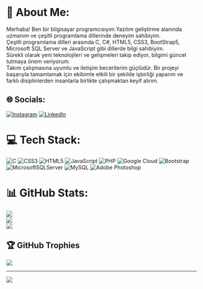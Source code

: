 # 💫 About Me:
Merhaba! Ben bir bilgisayar programcısıyım.Yazılım geliştirme alanında uzmanım ve çeşitli programlama dillerinde deneyim sahibiyim.<br>Çeşitli programlama dilleri arasında C, C#, HTML5, CSS3, BootStrap5, Microsoft SQL Server ve JavaScript gibi dillerde  bilgi sahibiyim.<br>Sürekli olarak yeni teknolojileri ve gelişmeleri takip ediyor, bilgimi güncel tutmaya önem veriyorum. <br>Takım çalışmasına uyumlu ve iletişim becerilerim güçlüdür. Bir projeyi başarıyla tamamlamak için ekibimle etkili bir şekilde işbirliği yaparım ve farklı disiplinlerden insanlarla birlikte çalışmaktan keyif alırım.


## 🌐 Socials:
[![Instagram](https://img.shields.io/badge/Instagram-%23E4405F.svg?logo=Instagram&logoColor=white)](https://instagram.com/a.samet_krks) [![LinkedIn](https://img.shields.io/badge/LinkedIn-%230077B5.svg?logo=linkedin&logoColor=white)](https://www.linkedin.com/in/abdulsamet-karaka%C5%9F-bb5411287/) 

# 💻 Tech Stack:
![C](https://img.shields.io/badge/c-%2300599C.svg?style=for-the-badge&logo=c&logoColor=white) ![CSS3](https://img.shields.io/badge/css3-%231572B6.svg?style=for-the-badge&logo=css3&logoColor=white) ![HTML5](https://img.shields.io/badge/html5-%23E34F26.svg?style=for-the-badge&logo=html5&logoColor=white) ![JavaScript](https://img.shields.io/badge/javascript-%23323330.svg?style=for-the-badge&logo=javascript&logoColor=%23F7DF1E) ![PHP](https://img.shields.io/badge/php-%23777BB4.svg?style=for-the-badge&logo=php&logoColor=white) ![Google Cloud](https://img.shields.io/badge/Google%20Cloud-%234285F4.svg?style=for-the-badge&logo=google-cloud&logoColor=white) ![Bootstrap](https://img.shields.io/badge/bootstrap-%23563D7C.svg?style=for-the-badge&logo=bootstrap&logoColor=white) ![MicrosoftSQLServer](https://img.shields.io/badge/Microsoft%20SQL%20Sever-CC2927?style=for-the-badge&logo=microsoft%20sql%20server&logoColor=white) ![MySQL](https://img.shields.io/badge/mysql-%2300f.svg?style=for-the-badge&logo=mysql&logoColor=white) ![Adobe Photoshop](https://img.shields.io/badge/adobephotoshop-%2331A8FF.svg?style=for-the-badge&logo=adobephotoshop&logoColor=white)
# 📊 GitHub Stats:
![](https://github-readme-stats.vercel.app/api?username=Asamet34&theme=vue-dark&hide_border=false&include_all_commits=false&count_private=false)<br/>
![](https://github-readme-streak-stats.herokuapp.com/?user=Asamet34&theme=vue-dark&hide_border=false)<br/>
![](https://github-readme-stats.vercel.app/api/top-langs/?username=Asamet34&theme=vue-dark&hide_border=false&include_all_commits=false&count_private=false&layout=compact)

## 🏆 GitHub Trophies
![](https://github-profile-trophy.vercel.app/?username=Asamet34&theme=radical&no-frame=false&no-bg=true&margin-w=4)

---
[![](https://visitcount.itsvg.in/api?id=Asamet34&icon=0&color=0)](https://visitcount.itsvg.in)

<!-- Proudly created with GPRM ( https://gprm.itsvg.in ) -->
